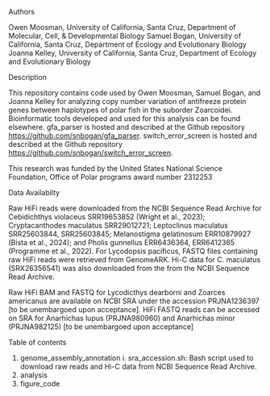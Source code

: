 Authors

Owen Moosman, University of California, Santa Cruz, Department of Molecular, Cell, & Developmental Biology
Samuel Bogan, University of California, Santa Cruz, Department of Ecology and Evolutionary Biology
Joanna Kelley, University of California, Santa Cruz, Department of Ecology and Evolutionary Biology

Description

This repository contains code used by Owen Moosman, Samuel Bogan, and Joanna Kelley for analyzing copy number variation of antifreeze protein genes between haplotypes of polar fish in the suborder Zoarcoidei. Bioinformatic tools developed and used for this analysis can be found elsewhere. gfa_parser is hosted and described at the Github repository https://github.com/snbogan/gfa_parser. switch_error_screen is hosted and described at the Github repository https://github.com/snbogan/switch_error_screen.

This research was funded by the United States National Science Foundation, Office of Polar programs award number 2312253 

Data Availabilty 

Raw HiFi reads were downloaded from the NCBI Sequence Read Archive for Cebidichthys violaceus SRR19653852 (Wright et al., 2023); Cryptacanthodes maculatus SRR29012721; Leptoclinus maculatus SRR25603844, SRR25603845; Melanostigma gelatinosum ERR10879927 (Bista et al., 2024); and Pholis gunnellus ERR6436364, ERR6412365 (Programme et al., 2022). For Lycodopsis pacificus, FASTQ files containing raw HiFi reads were retrieved from GenomeARK. Hi-C data for C. maculatus (SRX26356541) was also downloaded from the from the NCBI Sequence Read Archive. 

Raw HiFi BAM and FASTQ for Lycodicthys dearborni and Zoarces americanus are available on NCBI SRA under the accession PRJNA1236397 [to be unembargoed upon acceptance]. HiFi FASTQ reads can be accessed on SRA for Anarhichas lupus (PRJNA980960) and Anarhichas minor (PRJNA982125) [to be unembargoed upon acceptance]

Table of contents

1. genome_assembly_annotation
     i. sra_accession.sh: Bash script used to download raw reads and Hi-C data from NCBI Sequence Read Archive. 
3. analysis
4. figure_code
